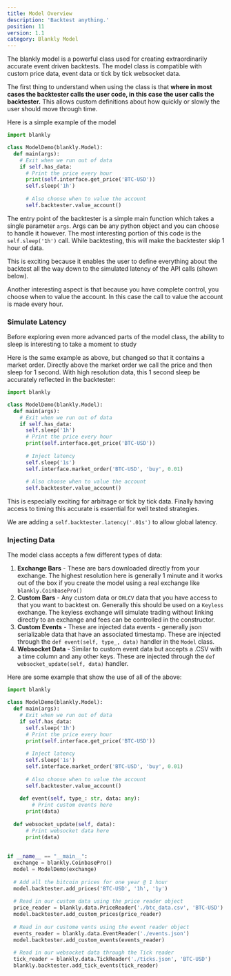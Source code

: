 ```yaml
---
title: Model Overview
description: 'Backtest anything.'
position: 11
version: 1.1
category: Blankly Model
---
```


The blankly model is a powerful class used for creating extraordinarily accurate event driven backtests. The model class is compatible with custom price data, event data or tick by tick websocket data. 

The first thing to understand when using the class is that **where in most cases the backtester calls the user code, in this case the user calls the backtester.** This allows custom definitions about how quickly or slowly the user should move through time.

Here is a simple example of the model

```python
import blankly

class ModelDemo(blankly.Model):
  def main(args):
    # Exit when we run out of data
    if self.has_data:
      # Print the price every hour
      print(self.interface.get_price('BTC-USD'))
      self.sleep('1h')
      
      # Also choose when to value the account
      self.backtester.value_account()
```

The entry point of the backtester is a simple main function which takes a single parameter `args`. Args can be any python object and you can choose to handle it however. The most interesting portion of this code is the `self.sleep('1h')` call.  While backtesting, this will make the backtester skip 1 hour of data.

This is exciting because it enables the user to define everything about the backtest all the way down to the simulated latency of the API calls (shown below).

Another interesting aspect is that because you have complete control, you choose when to value the account. In this case the call to value the account is made every hour.

### Simulate Latency

Before exploring even more advanced parts of the model class, the ability to sleep is interesting to take a moment to study

Here is the same example as above, but changed so that it contains a market order. Directly above the market order we call the price and then sleep for 1 second. With high resolution data, this 1 second sleep be accurately reflected in the backtester:

```python
import blankly

class ModelDemo(blankly.Model):
  def main(args):
    # Exit when we run out of data
    if self.has_data:
      self.sleep('1h')
      # Print the price every hour
      print(self.interface.get_price('BTC-USD'))
			
      # Inject latency
      self.sleep('1s')
      self.interface.market_order('BTC-USD', 'buy', 0.01)
      
      # Also choose when to value the account
      self.backtester.value_account()
```

This is especially exciting for arbitrage or tick by tick data. Finally having access to timing this accurate is essential for well tested strategies.

We are adding a `self.backtester.latency('.01s')` to allow global latency.

### Injecting Data

The model class accepts a few different types of data:

1. **Exchange Bars** - These are bars downloaded directly from your exchange. The highest resolution here is generally 1 minute and it works out of the box if you create the model using a real exchange like `blankly.CoinbasePro()`
2. **Custom Bars** - Any custom data or `OHLCV` data that you have access to that you want to backtest on. Generally this should be used on a `Keyless` exchange. The keyless exchange will simulate trading without linking directly to an exchange and fees can be controlled in the constructor.
3. **Custom Events** - These are injected data events - generally json serializable data that have an associated timestamp. These are injected through the `def event(self, type_, data)` handler in the `Model` class.
4. **Websocket Data** - Similar to custom event data but accepts a .CSV with a time column and any other keys. These are injected through the `def websocket_update(self, data)` handler.

Here are some example that show the use of all of the above:

```python
import blankly

class ModelDemo(blankly.Model):
  def main(args):
    # Exit when we run out of data
    if self.has_data:
      self.sleep('1h')
      # Print the price every hour
      print(self.interface.get_price('BTC-USD'))
			
      # Inject latency
      self.sleep('1s')
      self.interface.market_order('BTC-USD', 'buy', 0.01)
      
      # Also choose when to value the account
      self.backtester.value_account()
      
	def event(self, type_: str, data: any):
    	# Print custom events here
      print(data)
      
  def websocket_update(self, data):
      # Print websocket data here
      print(data)
      
      
if __name__ == "__main__":
  exchange = blankly.CoinbasePro()
  model = ModelDemo(exchange)
  
  # Add all the bitcoin prices for one year @ 1 hour
  model.backtester.add_prices('BTC-USD', '1h', '1y')
  
  # Read in our custom data using the price reader object
  price_reader = blankly.data.PriceReader('./btc_data.csv', 'BTC-USD')
  model.backtester.add_custom_prices(price_reader)
  
  # Read in our custome vents using the event reader object
  events_reader = blankly.data.EventReader('./events.json')
  model.backtester.add_custom_events(events_reader)
  
  # Read in our websocket data through the Tick reader
  tick_reader = blankly.data.TickReader('./ticks.json', 'BTC-USD')
  blankly.backtester.add_tick_events(tick_reader)
  
```

